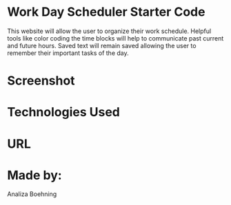 # Work Day Scheduler Starter Code
This website will allow the user to organize their work schedule. Helpful tools like color coding the time blocks will help to communicate past current and future hours. Saved text will remain saved allowing the user to remember their important tasks of the day.

# Screenshot

# Technologies Used

# URL

# Made by:
Analiza Boehning